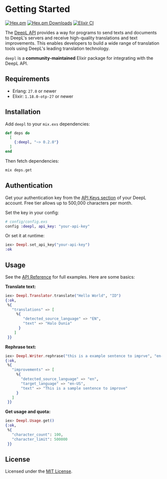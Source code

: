 # Getting Started

[![Hex.pm](https://img.shields.io/hexpm/v/deepl)](https://hex.pm/packages/deepl)
[![Hex.pm Downloads](https://img.shields.io/hexpm/dt/deepl)](https://hex.pm/packages/deepl)
[![Elixir CI](https://github.com/muzhawir/deepl/actions/workflows/build.yml/badge.svg)](https://github.com/muzhawir/deepl/actions/workflows/build.yml)

The [DeepL API](https://www.deepl.com/docs-api) provides a way for programs to send texts and
documents to DeepL's servers and receive high-quality translations and text improvements. This
enables developers to build a wide range of translation tools using DeepL's leading translation technology.

`deepl` is a **community-maintained** Elixir package for integrating with the DeepL API.

## Requirements

- Erlang: `27.0` or newer
- Elixir: `1.18.0-otp-27` or newer

## Installation

Add `deepl` to your `mix.exs` dependencies:

```elixir
def deps do
  [
    {:deepl, "~> 0.2.0"}
  ]
end
```

Then fetch dependencies:

```sh
mix deps.get
```

## Authentication

Get your authentication key from the [API Keys section](https://www.deepl.com/en/your-account/keys) of your DeepL account. Free tier allows up to 500,000 characters per month.

Set the key in your config:

```elixir
# config/config.exs
config :deepl, api_key: "your-api-key"
```

Or set it at runtime:

```elixir
iex> Deepl.set_api_key("your-api-key")
:ok
```

## Usage

See the [API Reference](https://hexdocs.pm/deepl/api-reference.html) for full examples.
Here are some basics:

**Translate text:**

```elixir
iex> Deepl.Translator.translate("Hello World", "ID")
{:ok,
 %{
   "translations" => [
     %{
        "detected_source_language" => "EN",
        "text" => "Halo Dunia"
      }
    ]
 }}
```

**Rephrase text:**

```elixir
iex> Deepl.Writer.rephrase("this is a example sentence to imprve", "en-US")
{:ok,
 %{
   "improvements" => [
     %{
       "detected_source_language" => "en",
       "target_language" => "en-US",
       "text" => "This is a sample sentence to improve"
     }
   ]
 }}
```

**Get usage and quota:**

```elixir
iex> Deepl.Usage.get()
{:ok,
 %{
   "character_count": 100,
   "character_limit": 500000
 }}
```

## License

Licensed under the [MIT License](https://github.com/muzhawir/deepl/blob/main/LICENSE.md).
